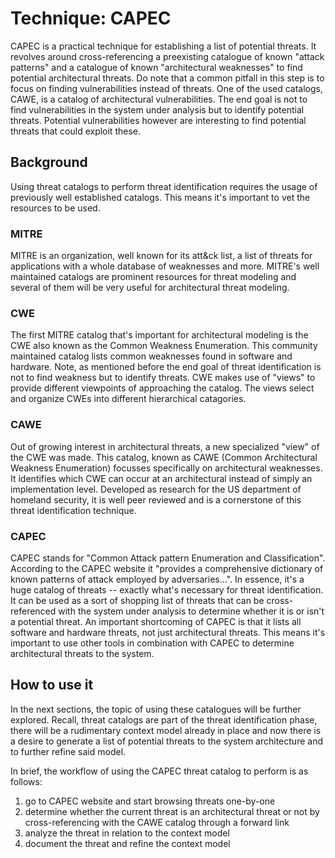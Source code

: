 # Technique: CAPEC

CAPEC is a practical technique for establishing a list of potential threats.
It revolves around cross-referencing a preexisting catalogue of known "attack patterns" and a catalogue of known "architectural weaknesses" to find potential architectural threats.
Do note that a common pitfall in this step is to focus on finding vulnerabilities instead of threats.
One of the used catalogs, CAWE, is a catalog of architectural vulnerabilities.
The end goal is not to find vulnerabilities in the system under analysis but to identify potential threats.
Potential vulnerabilities however are interesting to find potential threats that could exploit these.

## Background

Using threat catalogs to perform threat identification requires the usage of previously well established catalogs.
This means it's important to vet the resources to be used.

### MITRE
MITRE is an organization, well known for its att&ck list, a list of threats for applications with a whole database of weaknesses and more.
MITRE's well maintained catalogs are prominent resources for threat modeling and several of them will be very useful for architectural threat modeling.

### CWE
The first MITRE catalog that's important for architectural modeling is the CWE also known as the Common Weakness Enumeration.
This community maintained catalog lists common weaknesses found in software and hardware.
Note, as mentioned before the end goal of threat identification is not to find weakness but to identify threats.
CWE makes use of "views" to provide different viewpoints of approaching the catalog.
The views select and organize CWEs into different hierarchical catagories.

### CAWE
Out of growing interest in architectural threats, a new specialized "view" of the CWE was made.
This catalog, known as CAWE (Common Architectural Weakness Enumeration) focusses specifically on architectural weaknesses.
It identifies which CWE can occur at an architectural instead of simply an implementation level.
Developed as research for the US department of homeland security, it is well peer reviewed and is a cornerstone of this threat identification technique.

### CAPEC
CAPEC stands for "Common Attack pattern Enumeration and Classification". 
According to the CAPEC website it "provides a comprehensive dictionary of known patterns of attack employed by adversaries...". 
In essence, it's a huge catalog of threats -- exactly what's necessary for threat identification.
It can be used as a sort of shopping list of threats that can be cross-referenced with the system under analysis to determine whether it is or isn't a potential threat.
An important shortcoming of CAPEC is that it lists all software and hardware threats, not just architectural threats.
This means it's important to use other tools in combination with CAPEC to determine architectural threats to the system.

## How to use it
In the next sections, the topic of using these catalogues will be further explored.
Recall, threat catalogs are part of the threat identification phase, there will be a rudimentary context model already in place and now there is a desire to generate a list of potential threats to the system architecture and to further refine said model.

In brief, the workflow of using the CAPEC threat catalog to perform is as follows:
1) go to CAPEC website and start browsing threats one-by-one
2) determine whether the current threat is an architectural threat or not by cross-referencing with the CAWE catalog through a forward link
3) analyze the threat in relation to the context model
4) document the threat and refine the context model
